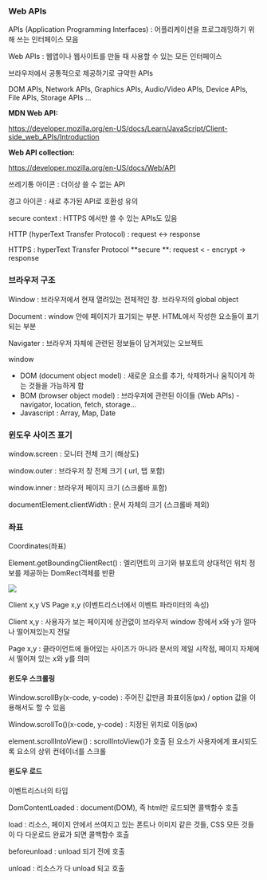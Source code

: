 ### Web APIs

APIs (Application Programming Interfaces) : 어플리케이션을 프로그래밍하기 위해 쓰는 인터페이스 모음

Web APIs : 웹앱이나 웹사이트를 만들 때 사용할 수 있는 모든 인터페이스

브라우저에서 공통적으로 제공하기로 규약한 APIs

DOM APIs, Network APIs, Graphics APIs, Audio/Video APIs, Device APIs, File APIs, Storage APIs ...

**MDN Web API:**

https://developer.mozilla.org/en-US/docs/Learn/JavaScript/Client-side_web_APIs/Introduction

**Web API collection:**

https://developer.mozilla.org/en-US/docs/Web/API

쓰레기통 아이콘 : 더이상 쓸 수 없는 API

경고 아이콘 : 새로 추가된 API로 호환성 유의

secure context : HTTPS 에서만 쓸 수 있는 APIs도 있음

HTTP (hyperText Transfer Protocol) : request <-> response 

HTTPS : hyperText Transfer Protocol **secure **: request < - encrypt -> response



### 브라우저 구조

Window : 브라우저에서 현재 열려있는 전체적인 창. 브라우저의 global object

Document : window 안에 페이지가 표기되는 부분. HTML에서 작성한 요소들이 표기되는 부분

Navigater : 브라우저 자체에 관련된 정보들이 담겨져있는 오브젝트

window 

- DOM (document object model) : 새로운 요소를 추가, 삭제하거나 움직이게 하는 것들을 가능하게 함
- BOM (browser object model) : 브라우저에 관련된 아이들 (Web APIs) - navigator, location, fetch, storage...
- Javascript : Array, Map, Date



### 윈도우 사이즈 표기

window.screen : 모니터 전체 크기 (해상도)

window.outer : 브라우저 창 전체 크기 ( url, 탭 포함)

window.inner : 브라우저 페이지 크기 (스크롤바 포함)

documentElement.clientWidth : 문서 자체의 크기 (스크롤바 제외)



### 좌표

Coordinates(좌표)

Element.getBoundingClientRect() : 엘리먼트의 크기와 뷰포트의 상대적인 위치 정보를 제공하는 DomRect객체를 반환

<img src="https://developer.mozilla.org/ko/docs/Web/API/Element/getBoundingClientRect/element-box-diagram.png"/>

Client x,y VS Page x,y (이벤트리스너에서 이벤트 파라미터의 속성)

Client x,y : 사용자가 보는 페이지에 상관없이 브라우저 window 창에서 x와 y가 얼마나 떨어져있는지 전달

Page x,y : 클라이언트에 들어있는 사이즈가 아니라 문서의 제일 시작점, 페이지 자체에서 떨어져 있는 x와 y를 의미



#### 윈도우 스크롤링

Window.scrollBy(x-code, y-code) : 주어진 값만큼 좌표이동(px) / option 값을 이용해서도 할 수 있음

Window.scrollTo()(x-code, y-code) : 지정된 위치로 이동(px)

element.scrollIntoView() : scrollIntoView()가 호출 된 요소가 사용자에게 표시되도록 요소의 상위 컨테이너를 스크롤



#### 윈도우 로드

이벤트리스너의 타입

DomContentLoaded : document(DOM), 즉 html만 로드되면 콜백함수 호출

load : 리소스, 페이지 안에서 쓰여지고 있는 폰트나 이미지 같은 것들, CSS 모든 것들이 다 다운로드 완료가 되면 콜백함수 호출

beforeunload : unload 되기 전에 호출

unload : 리소스가 다 unload 되고 호출